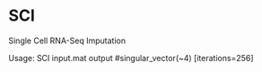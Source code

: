 # SCI
Single Cell RNA-Seq Imputation

Usage: SCI input.mat output #singular_vector(~4) [iterations=256]
